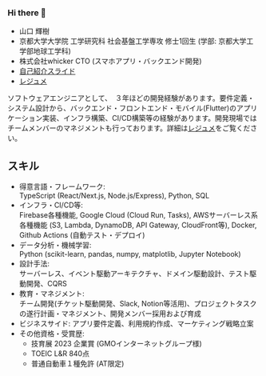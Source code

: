 ### Hi there 👋

<!--
**HLHHS11/HLHHS11** is a ✨ _special_ ✨ repository because its `README.md` (this file) appears on your GitHub profile.

Here are some ideas to get you started:

- 🔭 I’m currently working on ...
- 🌱 I’m currently learning ...
- 👯 I’m looking to collaborate on ...
- 🤔 I’m looking for help with ...
- 💬 Ask me about ...
- 📫 How to reach me: ...
- 😄 Pronouns: ...
- ⚡ Fun fact: ...
-->

- 山口 輝樹
- 京都大学大学院 工学研究科 社会基盤工学専攻 修士1回生 (学部: 京都大学工学部地球工学科)
- 株式会社whicker CTO (スマホアプリ・バックエンド開発)
- [自己紹介スライド](self-introduction.pdf)
- [レジュメ](RESUME_TERUKI_YAMAGUCHI.pdf)

ソフトウェアエンジニアとして、　３年ほどの開発経験があります。要件定義・システム設計から、バックエンド・フロントエンド・モバイル(Flutter)のアプリケーション実装、インフラ構築、CI/CD構築等の経験があります。開発現場ではチームメンバーのマネジメントも行っております。詳細は[レジュメ](RESUME_TERUKI_YAMAGUCHI.pdf)をご覧ください。

## スキル
- 得意言語・フレームワーク:  
  TypeScript (React/Next.js, Node.js/Express), Python, SQL  
- インフラ・CI/CD等:  
  Firebase各種機能, Google Cloud (Cloud Run, Tasks), AWSサーバーレス系各種機能 (S3, Lambda, DynamoDB, API Gateway, CloudFront等), Docker, Github Actions (自動テスト・デプロイ)  
- データ分析・機械学習:  
  Python (scikit-learn, pandas, numpy, matplotlib, Jupyter Notebook)  
- 設計手法:  
  サーバーレス、イベント駆動アーキテクチャ、ドメイン駆動設計、テスト駆動開発、CQRS  
- 教育・マネジメント:  
  チーム開発(チケット駆動開発、Slack, Notion等活用)、プロジェクトタスクの遂行計画・マネジメント、開発メンバー採用および育成  
- ビジネスサイド: 
  アプリ要件定義、利用規約作成、マーケティング戦略立案  
- その他資格・受賞歴: 
  - 技育展 2023 企業賞 (GMOインターネットグループ様)
  - TOEIC L&R 840点
  - 普通自動車１種免許 (AT限定)
<!-- 
- 制作物
  #### [Documentation-AI](https://github.com/HLHHS11/Documentation-AI)
  > **技育展 2023 決勝大会進出作品です。スポンサー企業賞（GMOインターネットグループ様）もいただきました。ありがとうございます！**
  - アプリケーションのソースコードを読み込ませると，各モジュールの各シンボル（関数やクラス，変数など）に対するドキュメントを自動生成。
  #### [スケジュールリマインダー](https://github.com/HLHHS11/schedule-reminder)
  練習日程をLINE Notify APIを利用してリマインドするGoogleAppsScriptプロジェクト。
  ドメイン駆動設計・クリーンアーキテクチャを用いて実装。
  
- 開発系アルバイト
  #### 株式会社StudioRadish
  - 「ホワイトボード」プロジェクト。オンラインの手書き・ジェスチャーベースの掲示板
  - クライアントサイド開発。svg画像を制御することでUIを提供
  #### 株式会社GeeLive
  - AWS LambdaやPythonを用いたAPI開発
  - フロントエンドWebページの開発

### Skills
| Language      | Proficiency |
| ------------- | ----------- |
| JavaScript    | ★★★★☆     |
| TypeScript    | ★★★★☆     |
| Dart (Flutter)| ★★★★☆     |
| Python        | ★★★☆☆     |
| Firebase      | ★★★★☆     |
| Google Cloud  | ★★★☆☆     |
| Git           | ★★★☆☆     |
| HTML/CSS      | ★★★☆☆     |
| SQL           | ★★★☆☆     |
| PHP(Laravel)  | ★★☆☆☆     |
| Perl          | ★★☆☆☆     |
| C             | ★☆☆☆☆     |
| Docker        | ★★☆☆☆     |
| AWS           | ★★☆☆☆     |

### Personal Projects
- 新歓データベース [FreshmanDatabase](https://github.comgit/HLHHS11/FreshmanDatabase)
  - [WEBアプリ](https://hlhhs11.github.io/FreshmanDatabase/)
- 実装やコードリーディングを支援するAIエージェントを作りたいと考えています。[Documentation-AI](https://github.com/HLHHS11/Documentation-AI)  
  →現在はPython向けドキュメント自動生成の機能が実装できました。（こちらも不完全ではありますが…）  
  [構想](https://github.com/HLHHS11/Documentation-AI/tree/main/docs)
- [練習日程リマインダー](https://github.com/HLHHS11/schedule-reminder)
-->
